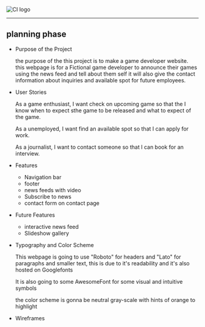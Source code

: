 ![CI logo](https://codeinstitute.s3.amazonaws.com/fullstack/ci_logo_small.png)
***

## planning phase
* Purpose of the Project

   the purpose of the this project is to make a game developer website.
   this webpage is for a Fictional game developer to announce their games using the news feed and tell about them self
   it will also give the contact information about inquiries and available spot for future employees.

* User Stories

   As a game enthusiast, I want check on upcoming game so that the I know when to expect sthe game to be released and what to expect of the game.

   As a unemployed, I want find an available spot so that I can apply for work.

   As a journalist, I want to contact someone so that I can book for an interview.

* Features

    * Navigation bar
    * footer
    * news feeds with video
    * Subscribe to news
    * contact form on contact page

* Future Features

    * interactive news feed
    * Slideshow gallery

* Typography and Color Scheme

   This webpage is going to use "Roboto" for headers and "Lato" for paragraphs and smaller text, this is due to it's readability and it's also hosted on Googlefonts

   It is also going to some AwesomeFont for some visual and intuitive symbols

   the color scheme is gonna be neutral gray-scale with hints of orange to highlight 

* Wireframes

